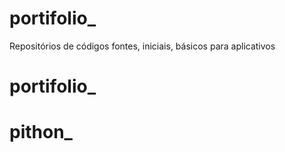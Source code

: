 # portifolio_
Repositórios de códigos fontes, iniciais, básicos para aplicativos
# portifolio_
# pithon_
